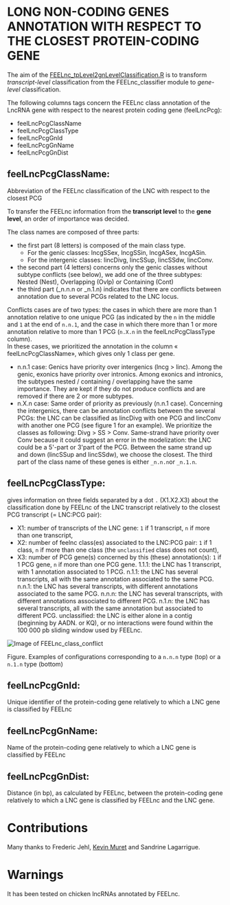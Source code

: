 # LONG NON-CODING GENES ANNOTATION WITH RESPECT TO THE CLOSEST PROTEIN-CODING GENE

The aim of the [FEELnc_tpLevel2gnLevelClassification.R](https://github.com/tderrien/FEELnc/blob/master/scripts/FEELnc_tpLevel2gnLevelClassification.R) is to transform *transcript-level* classification from the FEELnc_classifier module to *gene-level* classification.


The following columns tags concern the FEELnc class annotation of the LncRNA gene with respect to the nearest protein coding gene (feelLncPcg):

 - feelLncPcgClassName
 - feelLncPcgClassType
 - feelLncPcgGnId
 - feelLncPcgGnName
 - feelLncPcgGnDist

## feelLncPcgClassName: 

Abbreviation of the FEELnc classification of the LNC with respect to the closest PCG

To transfer the FEELnc information from the **transcript level** to the **gene level**, an order of importance was decided.

The class names are composed of three parts: 
 - the first part (8 letters) is composed of the main class type. 
   - For the genic classes: lncgSSex, lncgSSin, lncgASex, lncgASin. 
   - For the intergenic classes: lincDivg, lincSSup, lincSSdw, lincConv.
 - the second part (4 letters) concerns only the genic classes without subtype conflicts (see below), we add one of the three subtypes: Nested (Nest), Overlapping (Ovlp) or Containing (Cont) 
 - the third part (_n.n.n or _n.1.n) indicates that there are conflicts between annotation due to several PCGs related to the LNC locus. 

Conflicts cases are of two types: the cases in which there are more than 1 annotation relative to one unique PCG (as indicated by the `n` in the middle and `1` at the end of `n.n.1`, and the case in which there more than 1 or more annotation relative to more than 1 PCG (`n.X.n` in the feelLncPcgClassType column).    
In these cases, we prioritized the annotation in the column « feelLncPcgClassName», which gives only 1 class per gene.
 -  n.n.1 case: Genics have priority over intergenics (lncg > linc).
Among the genic, exonics have priority over intronics. 
Among exonics and intronics, the subtypes nested / containing / overlapping have the same importance. They are kept if they do not produce conflicts and are removed if there are 2 or more subtypes.
 -  n.X.n case: Same order of priority as previously (n.n.1 case). 
Concerning the intergenics, there can be annotation conflicts between the several PCGs: the LNC can be classified as lincDivg with one PCG and lincConv with another one PCG (see figure 1 for an example). We prioritize the classes as following: Divg > SS > Conv. Same-strand have priority over Conv because it could suggest an error in the modelization: the LNC could be a 5'-part or 3'part of the PCG. Between the same strand up and down (lincSSup and lincSSdw), we choose the closest. The third part of the class name of these genes is either `_n.n.n`or `_n.1.n`. 

## feelLncPcgClassType: 

gives information on three fields separated by a dot `.` (X1.X2.X3) about the classification done by FEELnc of the LNC transcript relatively to the closest PCG transcript (= LNC:PCG pair):
 - X1: number of transcripts of the LNC gene: `1` if 1 transcript, `n` if more than one transcript,
 - X2: number of feelnc class(es) associated to the LNC:PCG pair: `1` if 1 class, `n` if more than one class (the `unclassified` class does not count),
 - X3: number of PCG gene(s) concerned by this (these) annotation(s): `1` if 1 PCG gene, `n` if more than one PCG gene.
1.1.1: the LNC has 1 transcript, with 1 annotation associated to 1 PCG.
n.1.1: the LNC has several transcripts, all with the same annotation associated to the same PCG.
n.n.1: the LNC has several transcripts, with different annotations associated to the same PCG.
n.n.n: the LNC has several transcripts, with different annotations associated to different PCG.
n.1.n: the LNC has several transcripts, all with the same annotation but associated to different PCG.
unclassified: the LNC is either alone in a contig (beginning by AADN. or KQ), or no interactions were found within the 100 000 pb sliding window used by FEELnc. 


![Image of FEELnc_class_conflict](http://tools.genouest.org/data/tderrien/cnrs_umr6290/FEELnc_classGn.png)

Figure. Examples of configurations corresponding to a `n.n.n` type (top) or a `n.1.n` type (bottom)

## feelLncPcgGnId: 

Unique identifier of the protein-coding gene relatively to which a LNC gene is classified by FEELnc

## feelLncPcgGnName: 

Name of the protein-coding gene relatively to which a LNC gene is classified by FEELnc

## feelLncPcgGnDist: 

Distance (in bp), as calculated by FEELnc, between the protein-coding gene relatively to which a LNC gene is classified by FEELnc and the LNC gene. 


# Contributions

Many thanks to Frederic Jehl, [Kevin Muret](https://github.com/kevmuret) and Sandrine Lagarrigue. 

# Warnings

It has been tested on chicken lncRNAs annotated by FEELnc. 
